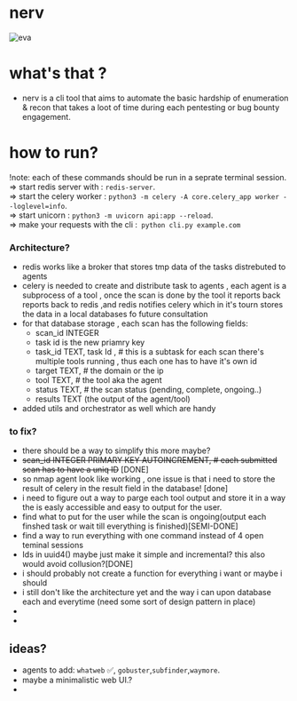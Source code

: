 # nerv
![eva](https://github.com/user-attachments/assets/5336736d-c0ba-40ff-955d-e0acbd50fcfb)


# what's that ?
- nerv is a cli tool that aims to automate the basic hardship of enumeration & recon that takes a loot of time during each pentesting or bug bounty engagement.

# how to run?
!note: each of these commands should be run in a seprate terminal session.</br>
  => start redis server with : `redis-server`. </br>
  => start the  celery worker : `python3 -m celery -A core.celery_app worker --loglevel=info`. </br>
  => start unicorn : `python3 -m uvicorn api:app --reload`.</br>
  => make your requests with the cli :` python cli.py example.com` </br>

### Architecture?
+  redis works like a broker that stores tmp data of the tasks distrebuted to agents
+ celery is needed to create and distribute task to agents , each agent is a subprocess of a tool , once the scan is done by the tool it reports back reports back to redis  ,and redis notifies celery which in it's tourn stores the data in a local databases fo future consultation
+ for that database storage , each scan has the following fields:
     - scan_id INTEGER
    - task id is the new priamry key
     - task_id TEXT, task Id , # this is a subtask for each scan there's multiple tools running , thus each one has to have it's own id  
    - target TEXT, # the domain or the ip
    - tool TEXT, # the tool aka the agent
    - status TEXT, # the scan status (pending, complete, ongoing..)
    -  results TEXT (the output of the agent/tool)
+ added utils and orchestrator as well which are handy

### to fix?

- there should be a way to simplify this more maybe?
-  <s>scan_id INTEGER PRIMARY KEY AUTOINCREMENT, # each submitted scan has to have a uniq ID</s> [DONE]
- so nmap agent look like working , one issue is that i need to store the result of celery in the result field in the database! [done]
- i need to figure out a way to parge each tool output and store it in a way the is easly accessible and easy to output for the user.
- find what to put for the user while the scan is ongoing(output each finshed task or wait till everything is finished)[SEMI-DONE]
- find a way to run everything with one command instead of 4 open teminal sessions
- Ids in uuid4() maybe just make it simple and incremental? this also would avoid collusion?[DONE]
- i should probably not create a function for everything i want or maybe i should
- i still don't like the architecture yet and the way i can upon database each and everytime (need some sort of design pattern in place)
- 
- 

## ideas?
- agents to add: `whatweb` ✅, `gobuster`,`subfinder`,`waymore`.
- maybe a minimalistic web UI.? 
- 




